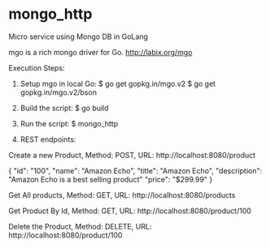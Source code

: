 # mongo_http
Micro service using Mongo DB in GoLang

mgo is a rich mongo driver for Go. 
http://labix.org/mgo

Execution Steps:

1) Setup mgo in local Go:
$ go get gopkg.in/mgo.v2
$ go get gopkg.in/mgo.v2/bson

2) Build the script:
$ go build

3) Run the script:
$ mongo_http

4) REST endpoints:

Create a new Product,
Method: POST,
URL: http://localhost:8080/product

{
    "id":    "100",
    "name":   "Amazon Echo",
    "title":  "Amazon Echo",
    "description":   "Amazon Echo is a best selling product"
    "price": "$299.99"
}

Get All products,
Method: GET,
URL: http://localhost:8080/products

Get Product By Id,
Method: GET,
URL: http://localhost:8080/product/100

Delete the Product,
Method: DELETE,
URL: http://localhost:8080/product/100
